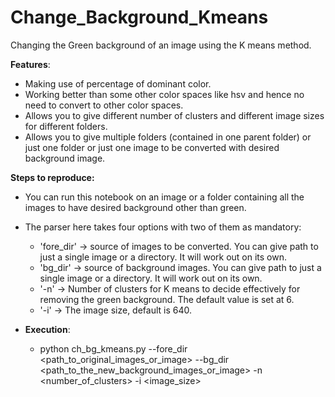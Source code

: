 # Change_Background_Kmeans
Changing the Green background of an image using the K means method.

**Features**:</br>
* Making use of percentage of dominant color.
* Working better than some other color spaces like hsv and hence no need to convert to other color spaces.
* Allows you to give different number of clusters and different image sizes for different folders.
* Allows you to give multiple folders (contained in one parent folder) or just one folder or just one image to be converted with desired background image.

**Steps to reproduce:**</br>
* You can run this notebook on an image or a folder containing all the images to have desired background other than green.</br>
* The parser here takes four options with two of them as mandatory:
    * 'fore_dir' -> source of images to be converted. You can give path to just a single image or a directory. It will work out on its own.
    * 'bg_dir'   -> source of background images. You can give path to just a single image or a directory. It will work out on its own.
    * '-n'       -> Number of clusters for K means to decide effectively for removing the green background. The default value is set at 6.
    * '-i'       -> The image size, default is 640.
  
* **Execution**:
     * python ch_bg_kmeans.py --fore_dir <path_to_original_images_or_image> --bg_dir <path_to_the_new_background_images_or_image> -n <number_of_clusters> -i <image_size>
